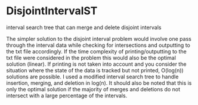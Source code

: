 # DisjointIntervalST
interval search tree that can merge and delete disjoint intervals

The simpler solution to the disjoint interval problem would involve one pass through 
the interval data while checking for intersections and outputting to the txt file accordingly.
If the time complexity of printing/outputting to the txt file were considered in the problem
this would also be the optimal solution (linear). If printing is not taken into account and you consider
the situation where the state of the data is tracked but not printed, O(log(n)) solutions are possible.
I used a modified interval search tree to handle insertion, merging, and deletion in log(n). It should
also be noted that this is only the optimal solution if the majority of merges and deletions do not intersect
with a large percentage of the intervals.
